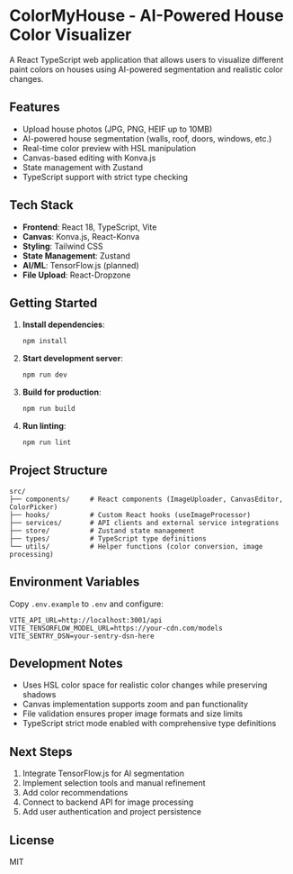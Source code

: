# ColorMyHouse - AI-Powered House Color Visualizer

A React TypeScript web application that allows users to visualize different paint colors on houses using AI-powered segmentation and realistic color changes.

## Features

- Upload house photos (JPG, PNG, HEIF up to 10MB)
- AI-powered house segmentation (walls, roof, doors, windows, etc.)
- Real-time color preview with HSL manipulation
- Canvas-based editing with Konva.js
- State management with Zustand
- TypeScript support with strict type checking

## Tech Stack

- **Frontend**: React 18, TypeScript, Vite
- **Canvas**: Konva.js, React-Konva
- **Styling**: Tailwind CSS
- **State Management**: Zustand
- **AI/ML**: TensorFlow.js (planned)
- **File Upload**: React-Dropzone

## Getting Started

1. **Install dependencies**:
   ```bash
   npm install
   ```

2. **Start development server**:
   ```bash
   npm run dev
   ```

3. **Build for production**:
   ```bash
   npm run build
   ```

4. **Run linting**:
   ```bash
   npm run lint
   ```

## Project Structure

```
src/
├── components/     # React components (ImageUploader, CanvasEditor, ColorPicker)
├── hooks/          # Custom React hooks (useImageProcessor)
├── services/       # API clients and external service integrations
├── store/          # Zustand state management
├── types/          # TypeScript type definitions
└── utils/          # Helper functions (color conversion, image processing)
```

## Environment Variables

Copy `.env.example` to `.env` and configure:

```
VITE_API_URL=http://localhost:3001/api
VITE_TENSORFLOW_MODEL_URL=https://your-cdn.com/models
VITE_SENTRY_DSN=your-sentry-dsn-here
```

## Development Notes

- Uses HSL color space for realistic color changes while preserving shadows
- Canvas implementation supports zoom and pan functionality
- File validation ensures proper image formats and size limits
- TypeScript strict mode enabled with comprehensive type definitions

## Next Steps

1. Integrate TensorFlow.js for AI segmentation
2. Implement selection tools and manual refinement
3. Add color recommendations
4. Connect to backend API for image processing
5. Add user authentication and project persistence

## License

MIT